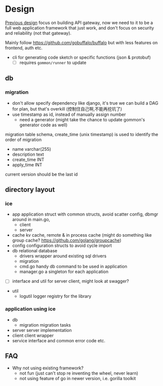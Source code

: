 # Design

[Previous design](design-old.md) focus on building API gateway, now we need to it to be a full web application framework
that just work, and don't focus on security and reliability (not that gateway).

Mainly follow https://github.com/gobuffalo/buffalo but with less features on frontend, auth etc.

- cli for generating code sketch or specific functions (json & protobuf)
  - [ ] requires `gommon/runner` to update

## db

### migration

- don't allow specify dependency like django, it's true we can build a DAG for plan, but that's overkill (控制住自己啊,不能再挖坑了)
- use timestamp as id, instead of manually assign number
  - need a generator (might take the chance to update gommon's generator code as well)

migration table schema, create_time (unix timestamp) is used to identify the order of migration

- name varchar(255)
- description text
- create_time INT
- apply_time INT

current version should be the last id

## directory layout

### ice

- app application struct with common structs, avoid scatter config, dbmgr around in main.go,
  - client
  - server
- cache kv cache, remote & in process cache (might do something like group cache? https://github.com/golang/groupcache)
- config configuration structs to avoid cycle import
- db relational database
  - drivers wrapper around existing sql drivers
  - migration 
  - cmd.go handy db command to be used in application
  - manager.go a singleton for each application
- [ ] interface and util for server client, might look at swagger?
- util
  - logutil logger registry for the library
  
### application using ice

- db
  - migration migration tasks
- server server implementation
- client client wrapper
- service interface and common error code etc.

## FAQ

- Why not using existing framework?
  - not fun (just can't stop re inventing the wheel, never learn)
  - not using feature of go in newer version, i.e. gorilla toolkit